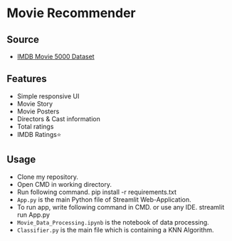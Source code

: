 # Movie Recommender

## Source
- [IMDB Movie 5000 Dataset](https://www.kaggle.com/carolzhangdc/imdb-5000-movie-dataset)

## Features
- Simple responsive UI
- Movie Story
- Movie Posters
- Directors & Cast information
- Total ratings
- IMDB Ratings⭐

## Usage
- Clone my repository.
- Open CMD in working directory.
- Run following command.
  pip install -r requirements.txt
- `App.py` is the main Python file of Streamlit Web-Application. 
- To run app, write following command in CMD. or use any IDE.
  streamlit run App.py
- `Movie_Data_Processing.ipynb` is the notebook of data processing.
- `Classifier.py` is the main file which is containing a KNN Algorithm.
